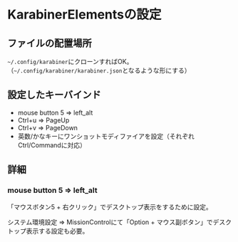 # KarabinerElementsの設定

## ファイルの配置場所

`~/.config/karabiner`にクローンすればOK。（`~/.config/karabiner/karabiner.json`となるような形にする）

## 設定したキーバインド

+ mouse button 5 => left_alt
+ Ctrl+u => PageUp
+ Ctrl+v => PageDown
+ 英数/かなキーにワンショットモディファイアを設定（それぞれCtrl/Commandに対応）

## 詳細

### mouse button 5 => left_alt

「マウスボタン5 + 右クリック」でデスクトップ表示をするために設定。

システム環境設定 => MissionControlにて「Option + マウス副ボタン」でデスクトップ表示する設定も必要。
